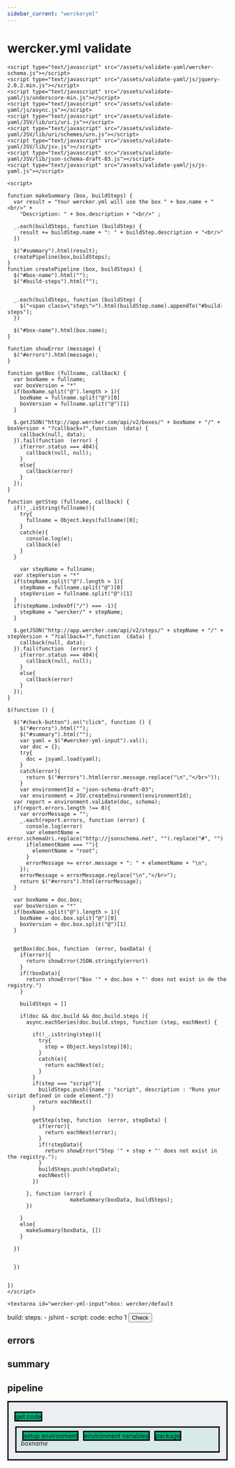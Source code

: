 ```yaml
---
sidebar_current: "werckeryml"
---
```


# wercker.yml validate

    <script type="text/javascript" src="/assets/validate-yaml/wercker-schema.js"></script>
    <script type="text/javascript" src="/assets/validate-yaml/js/jquery-2.0.2.min.js"></script>
    <script type="text/javascript" src="/assets/validate-yaml/js/underscore-min.js"></script>
    <script type="text/javascript" src="/assets/validate-yaml/js/async.js"></script>
    <script type="text/javascript" src="/assets/validate-yaml/JSV/lib/uri/uri.js"></script>
    <script type="text/javascript" src="/assets/validate-yaml/JSV/lib/uri/schemes/urn.js"></script>
    <script type="text/javascript" src="/assets/validate-yaml/JSV/lib/jsv.js"></script>
    <script type="text/javascript" src="/assets/validate-yaml/JSV/lib/json-schema-draft-03.js"></script>
    <script type="text/javascript" src="/assets/validate-yaml/js/js-yaml.js"></script>

    <script>

    function makeSummary (box, buildSteps) {
      var result = "Your wercker.yml will use the box " + box.name + "<br/>" +
        "Description: " + box.description + "<br/>" ;

      _.each(buildSteps, function (buildStep) {
        result += buildStep.name + ": " + buildStep.description + "<br/>"
      })

      $("#summary").html(result);
      createPipeline(box,buildSteps);
    }
    function createPipeline (box, buildSteps) {
      $("#box-name").html("");
      $("#build-steps").html("");


      _.each(buildSteps, function (buildStep) {
        $("<span class=\"step\">").html(buildStep.name).appendTo("#build-steps");
      })

      $("#box-name").html(box.name);
    }

    function showError (message) {
      $("#errors").html(message);
    }

    function getBox (fullname, callback) {
      var boxName = fullname;
      var boxVersion = "*"
      if(boxName.split("@").length > 1){
        boxName = fullname.split("@")[0]
        boxVersion = fullname.split("@")[1]
      }

      $.getJSON("http://app.wercker.com/api/v2/boxes/" + boxName + "/" + boxVersion + "?callback=?",function  (data) {
        callback(null, data);
      }).fail(function  (error) {
        if(error.status === 404){
          callback(null, null);
        }
        else{
          callback(error)
        }
      });
    }

    function getStep (fullname, callback) {
      if(!_.isString(fullname)){
        try{
          fullname = Object.keys(fullname)[0];
        }
        catch(e){
          console.log(e);
          callback(e)
        }
      }

        var stepName = fullname;
      var stepVersion = "*"
      if(stepName.split("@").length > 1){
        stepName = fullname.split("@")[0]
        stepVersion = fullname.split("@")[1]
      }
      if(stepName.indexOf("/") === -1){
        stepName = "wercker/" + stepName;
      }

      $.getJSON("http://app.wercker.com/api/v2/steps/" + stepName + "/" + stepVersion + "?callback=?",function  (data) {
        callback(null, data);
      }).fail(function  (error) {
        if(error.status === 404){
          callback(null, null);
        }
        else{
          callback(error)
        }
      });
    }

    $(function () {

      $("#check-button").on("click", function () {
        $("#errors").html("");
        $("#summary").html("");
        var yaml = $("#wercker-yml-input").val();
        var doc = {};
        try{
          doc = jsyaml.load(yaml);
        }
        catch(error){
          return $("#errors").html(error.message.replace("\n","</br>"));
        }
        var environmentId = "json-schema-draft-03";
        var environment = JSV.createEnvironment(environmentId);
      var report = environment.validate(doc, schema);
      if(report.errors.length !== 0){
        var errorMessage = "";
        _.each(report.errors, function (error) {
          console.log(error)
          var elementName = error.schemaUri.replace("http://jsonschema.net", "").replace("#", "")
          if(elementName === ""){
            elementName = "root";
          }
          errorMessage += error.message + ": " + elementName + "\n";
        });
        errorMessage = errorMessage.replace("\n","</br>");
        return $("#errors").html(errorMessage);
      }

      var boxName = doc.box;
      var boxVersion = "*"
      if(boxName.split("@").length > 1){
        boxName = doc.box.split("@")[0]
        boxVersion = doc.box.split("@")[1]
      }


      getBox(doc.box, function  (error, boxData) {
        if(error){
          return showError(JSON.stringify(error))
        }
        if(!boxData){
          return showError("Box '" + doc.box + "' does not exist in de the registry.")
        }

        buildSteps = []

        if(doc && doc.build && doc.build.steps ){
          async.eachSeries(doc.build.steps, function (step, eachNext) {

            if(!_.isString(step)){
              try{
                step = Object.keys(step)[0];
              }
              catch(e){
                return eachNext(e);
              }
            }
            if(step === "script"){
              buildSteps.push({name : "script", description : "Runs your script defined in code element."})
              return eachNext()
            }

            getStep(step, function  (error, stepData) {
              if(error){
                return eachNext(error);
              }
              if(!stepData){
                return showError("Step '" + step + "' does not exist in the registry.");
              }
              buildSteps.push(stepData);
              eachNext()
            })

          }, function (error) {
                        makeSummary(boxData, buildSteps);
          })

        }
        else{
          makeSummary(boxData, [])
        }

      })


      })


    })
    </script>
<style>
  #pipeline {
    background-color:#ebeef3;
    border-color: black;
    border-style: solid;
    padding: 10px;
  }
  .box {
    border-color: black;
    border-style: solid;
    background-color: #d9e8e9;
    margin: 5px;
    padding: 10px;
  }

  .step {
    background-color:#00ad73;
    border-color: black;
    border-style: solid;
    margin: 3px;
  }
  .box-label {
    font-style: italic;
  }
</style>


    <textarea id="wercker-yml-input">box: wercker/default
build:
  steps:
    - jshint
    - script:
        code: echo 1
</textarea>
    <button id="check-button">Check</button>
    <h2>errors</h2>
    <div id="errors"></div>
    <h2>summary</h2>
    <div id="summary"></div>
    <h2>pipeline</h2>
    <div id="pipeline">

<span class="step">get code</span>
<div class="box">
  <div class="box-steps">
    <span class="step">setup environment</span>
    <span class="step">environment variables</span>

  <span id="build-steps">

  </span>
  <span class="step">package</span>
</div>
  <span class="box-label" id="box-name">boxname</span>

</div>
    </div>
